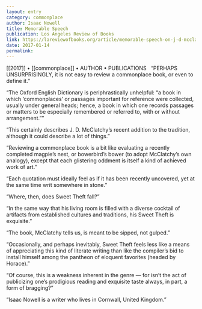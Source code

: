 ```yaml
---
layout: entry
category: commonplace
author: Isaac Nowell
title: Memorable Speech
publication: Los Angeles Review of Books
link: https://lareviewofbooks.org/article/memorable-speech-on-j-d-mcclatchys-sweet-theft-a-poets-commonplace-book/
date: 2017-01-14
permalink: 
---
```


[[2017]] • [[commonplace]] • AUTHOR • PUBLICATIONS 
 
“PERHAPS UNSURPRISINGLY, it is not easy to review a commonplace book, or even to define it.”

“The Oxford English Dictionary is periphrastically unhelpful: “a book in which ‘commonplaces’ or passages important for reference were collected, usually under general heads; hence, a book in which one records passages or matters to be especially remembered or referred to, with or without arrangement.””

“This certainly describes J. D. McClatchy’s recent addition to the tradition, although it could describe a lot of things.”

“Reviewing a commonplace book is a bit like evaluating a recently completed magpie’s nest, or bowerbird’s bower (to adopt McClatchy’s own analogy), except that each glistering oddment is itself a kind of achieved work of art.”

“Each quotation must ideally feel as if it has been recently uncovered, yet at the same time writ somewhere in stone.”

“Where, then, does Sweet Theft fall?”

“In the same way that his living room is filled with a diverse cocktail of artifacts from established cultures and traditions, his Sweet Theft is exquisite.”

“The book, McClatchy tells us, is meant to be sipped, not gulped.”

“Occasionally, and perhaps inevitably, Sweet Theft feels less like a means of appreciating this kind of literate writing than like the compiler’s bid to install himself among the pantheon of eloquent favorites (headed by Horace).”

“Of course, this is a weakness inherent in the genre — for isn’t the act of publicizing one’s prodigious reading and exquisite taste always, in part, a form of bragging?”

“Isaac Nowell is a writer who lives in Cornwall, United Kingdom.”

